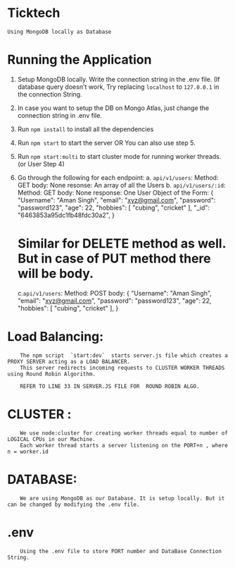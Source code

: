 # Ticktech

`Using MongoDB locally as Database`

# Running the Application

1. Setup MongoDB locally. Write the connection string in the .env file. (If database query doesn't work, Try replacing `localhost` to `127.0.0.1` in the connection String.
2. In case you want to setup the DB on Mongo Atlas, just change the connection string in .env file.
3. Run `npm install` to install all the dependencies
4. Run `npm start` to start the server OR You can also use step 5.
5. Run `npm start:multi` to start cluster mode for running worker threads. (or User Step 4)
6. Go through the following for each endpoint:
    a. `api/v1/users`:  Method: GET
                        body: None
                        resonse: An array of all the Users
    b. `api/v1/users/:id`: Method: GET 
                           body: None
                           response: One User Object of the Form: 
                                                                   {
                                                            "Username": "Aman Singh",
                                                            "email": "xyz@gmail.com",
                                                            "password": "password123",
                                                            "age": 22,
                                                            "hobbies": [
                                                                "cubing",
                                                                "cricket"
                                                            ],
                                                            "_id": "6463853a95dc1fb48fdc30a2",
                                                            }
                                                            
                                                            
   # Similar for DELETE method as well. But in case of PUT method there will be body.
   
   c.`api/v1/users`: Method: POST
                      body:  {  "Username": "Aman Singh",
                                "email": "xyz@gmail.com",
                                "password": "password123",
                                 "age": 22,
                                 "hobbies": [
                                              "cubing",
                                              "cricket"
                                             ],
                             }       
    
    
# Load Balancing:
        
        The npm script  `start:dev`  starts server.js file which creates a PROXY SERVER acting as a LOAD BALANCER.
        This server redirects incoming requests to CLUSTER WORKER THREADS using Round Robin Algorithm.
        
        REFER TO LINE 33 IN SERVER.JS FILE FOR  ROUND ROBIN ALGO.
        
        
# CLUSTER :
        
        We use node:cluster for creating worker threads equal to number of LOGICAL CPUs in our Machine.
        Each worker thread starts a server listening on the PORT+n , where n = worker.id
 
# DATABASE: 
          
        We are using MongoDB as our Database. It is setup locally. But it can be changed by modifying the .env file. 
        
# .env
        Using the .env file to store PORT number and DataBase Connection String.
                             
    

